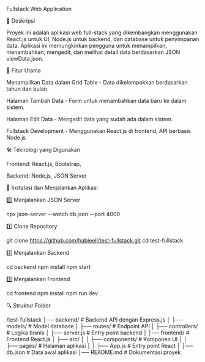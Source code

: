 Fullstack Web Application

📌 Deskripsi

Proyek ini adalah aplikasi web full-stack yang dikembangkan menggunakan React.js untuk UI, Node.js untuk backend, dan database untuk penyimpanan data. Aplikasi ini memungkinkan pengguna untuk menampilkan, menambahkan, mengedit, dan melihat detail data berdasarkan JSON viewData.json.

🚀 Fitur Utama

Menampilkan Data dalam Grid Table - Data dikelompokkan berdasarkan tahun dan bulan.

Halaman Tambah Data - Form untuk menambahkan data baru ke dalam sistem.

Halaman Edit Data - Mengedit data yang sudah ada dalam sistem.

Fullstack Development - Menggunakan React.js di frontend, API berbasis Node.js

🛠️ Teknologi yang Digunakan

Frontend: React.js, Bootstrap, 

Backend: Node.js, JSON Server


🔧 Instalasi dan Menjalankan Aplikasi

0️⃣ Menjalankan JSON Server

npx json-server --watch db.json --port 4000

1️⃣ Clone Repository

git clone https://github.com/habieell/test-fullstack.git
cd test-fullstack

2️⃣ Menjalankan Backend

cd backend
npm install
npm start

3️⃣ Menjalankan Frontend

cd frontend
npm install
npm run dev

🔍 Struktur Folder

/test-fullstack
│── backend/          # Backend API dengan Express.js
│   ├── models/       # Model database
│   ├── routes/       # Endpoint API
│   ├── controllers/  # Logika bisnis
│   ├── server.js     # Entry point backend
│
│── frontend/         # Frontend React.js
│   ├── src/
│   │   ├── components/  # Komponen UI
│   │   ├── pages/       # Halaman aplikasi
│   │   ├── App.js       # Entry point React
│
│── db.json           # Data awal aplikasi
│── README.md         # Dokumentasi proyek



